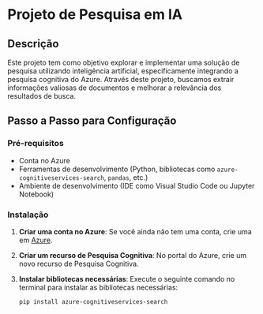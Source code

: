 # Projeto de Pesquisa em IA

## Descrição

Este projeto tem como objetivo explorar e implementar uma solução de pesquisa utilizando inteligência artificial, especificamente integrando a pesquisa cognitiva do Azure. Através deste projeto, buscamos extrair informações valiosas de documentos e melhorar a relevância dos resultados de busca.

## Passo a Passo para Configuração

### Pré-requisitos

- Conta no Azure
- Ferramentas de desenvolvimento (Python, bibliotecas como `azure-cognitiveservices-search`, `pandas`, etc.)
- Ambiente de desenvolvimento (IDE como Visual Studio Code ou Jupyter Notebook)

### Instalação

1. **Criar uma conta no Azure**: Se você ainda não tem uma conta, crie uma em [Azure](https://azure.microsoft.com/).
2. **Criar um recurso de Pesquisa Cognitiva**: No portal do Azure, crie um novo recurso de Pesquisa Cognitiva.
3. **Instalar bibliotecas necessárias**: Execute o seguinte comando no terminal para instalar as bibliotecas necessárias:

   ```bash
   pip install azure-cognitiveservices-search
